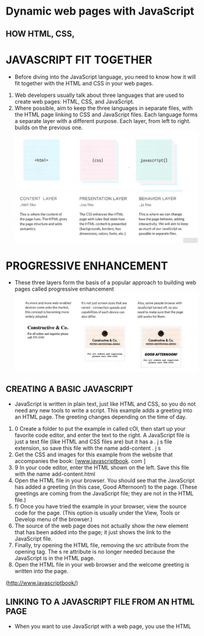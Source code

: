 #  Dynamic web pages with JavaScript 
## HOW HTML, CSS,
# JAVASCRIPT FIT TOGETHER
+ Before diving into the JavaScript language, you need to know how it will fit together with the HTML and CSS in your web pages. 
1. Web developers usually talk about three languages that are used to create web pages: HTML, CSS, and JavaScript. 
2. Where possible, aim to keep the three languages in separate files, with the HTML page linking to CSS and JavaScript files. 
Each language forms a separate layer with a different purpose. Each layer, from left to right. builds on the previous one.
![Image](555.png)
![image](666.png)
# PROGRESSIVE ENHANCEMENT
* These three layers form the basis of a popular approach to building web pages called progressive enhancement
![image](777.png)
## CREATING A BASIC JAVASCRIPT 
- JavaScript is written in plain text, just like HTML and CSS, so you do not need any new tools to write a script. This example adds a greeting into an HTML page. The greeting changes depending on the time of day. 
1. 0 Create a folder to put the example in called cOl, then start up your favorite code editor, and enter the text to the right. A JavaScript file is just a text file (like HTML and CSS files are) but it has a . j s file extension, so save this file with the name add-content . j s
2. Get the CSS and images for this example from the website that accompanies the book: [www.javascriptbook. com ]
3. 9 In your code editor, enter the HTML shown on the left. Save this file with the name add-content.html
3. Open the HTML file in your browser. You should see that the JavaScript has added a greeting (in this case, Good Afternoon!) to the page. (These greetings are coming from the JavaScript file; they are not in the HTML file.) 
5. f) Once you have tried the example in your browser, view the source code for the page. (This option is usually under the View, Tools or Develop menu of the browser.) 
6. The source of the web page does not actually show the new element that has been added into the page; it just shows the link to the JavaScript file. 
7. Finally, try opening the HTML file, removing the src attribute from the opening <script> tag, and adding the new code shown on the left between the opening <script> tag and the closing </script> tag. The s re attribute is no longer needed because the JavaScript is in the HTML page.
8. Open the HTML file in your web browser and the welcome greeting is written into the page. 


(http://www.javascriptbook/) 
## LINKING TO A JAVASCRIPT FILE FROM AN HTML PAGE 
+ When you want to use JavaScript with a web page, you use the HTML <script> element to tell the browser it is coming across a script. Its s re attribute tells people where the JavaScript file is stored. 
# How to usr objects and methodes 
![Image](888.png)
## JAVASCRIPT RUNS WHERE IT IS FOUND IN THE HTML
+ When the browser comes across a <script> element, it stops to load the script and then checks to see if it needs to do anything. 
![image](999.png)
# Bacic Javascript Instruction
+ In this chapter, you will start learning to read and write JavaScript. You wil l also learn how to give a web browser instructions you want it to follow.
## STATEMENTS 
+ A script is a series of instructions that a computer can follow one-by-one. Each individual instruction or step is known as a statement. Statements should end with a semicolon.  
![image](10.png)
## COMMENTS 
+ You should write comments to explain what your code does. They help make your code easier to read and understand. This can help you and others who read your code. 
## WHAT IS A VARIABLE? 
 A script will have to temporarily store the bits of information it needs to do its job. It can store this data in variables. 
 + A variable is a good name for this concept because the data stored
in a variable can change (or vary) each time a script runs. 
![image](11.png)
![image](12.png)
### DATA TYPES 
* JavaScript distinguishes between numbers, strings, and true or false values known as Booleans.  
## USING A VARIABLE TO STORE A NUMBER 
+ Here, three variables are created and values are assigned to them.
-  price holds the price of an
individual tile
- quantity holds the number
of tiles a customer wants
- tota 1 holds the total cost of the tiles 

## USING A VARIABLE TO STORE A STRING 
- For the moment, concentrate on the first four lines of JavaScript. Two variables are declared (username and message), and they are used to hold strings (the user's name and a message for that user). 
-  The code to update t he page (shown in the last four lines) is discussed fully in Chapter 5. This code selects two elements using the values of their id attributes. The text in those elements is updated using the values stored in these variables. 
## USING QUOTES INSIDE A STRING
+ Sometimes you will want to use a double or single quote mark within a string. 
## USING A VARIABLE TO STORE A BOOLEAN
+ A Boolean variable can only have a value of true or fa 1 se, but this data type is very helpful.  
## SHORTHAND FOR CREATING VARIABLES
+ CHANGING THE VALUE OF A VARIABLE
## RULES FOR NAMING VARIABLES 
1. The name must begin with a letter, dollar sign ($),or an underscore (_). It must not start with a number
2. The name can contain letters, numbers, dollar sign ($), or an underscore (_). Note that you must not use a dash(-) or a period (.) in a variable name. 
3. You cannot use keywords or reserved words. Keywords are special words that tell the interpreter to do something. For example, var is a keyword used to declare a variable. Reserved words are ones that may be used in a future version of JavaScript.
4. All variables are case sensitive, so score and Score would be different variable names, but it is bad practice to create two variables that have the same name using different cases. 
5. Use a name that describes the kind of information that the variable stores. For example, fi rstName might be used to store a person's first name, l astNarne for their last name, and age for their age. 
6. If your variable name is made up of more than one word, use a capital letter for the first letter of every word after the first word. For example, f i rstName rather than fi rstnarne (this is referred to as camel case). You can also use an underscore between each word (you cannot use a dash) 
